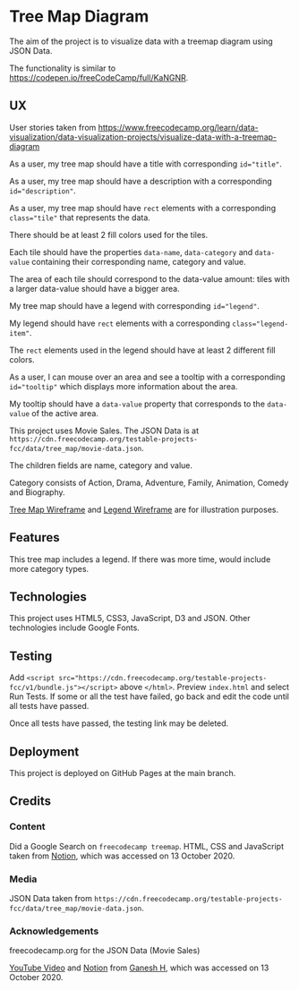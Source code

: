 # Tree Map Diagram

The aim of the project is to visualize data with a treemap diagram using JSON Data.

The functionality is similar to https://codepen.io/freeCodeCamp/full/KaNGNR.

## UX

User stories taken from https://www.freecodecamp.org/learn/data-visualization/data-visualization-projects/visualize-data-with-a-treemap-diagram

As a user, my tree map should have a title with corresponding `id="title"`.

As a user, my tree map should have a description with a corresponding `id="description"`.

As a user, my tree map should have `rect` elements with a corresponding
`class="tile"` that represents the data.

There should be at least 2 fill colors used for the tiles.

Each tile should have the properties `data-name`, `data-category` and `data-value`
containing their corresponding name, category and value.

The area of each tile should correspond to the data-value amount: tiles with a
larger data-value should have a bigger area.

My tree map should have a legend with corresponding `id="legend"`.

My legend should have `rect` elements with a corresponding `class="legend-item"`.

The `rect` elements used in the legend should have at least 2 different fill colors.

As a user, I can mouse over an area and see a tooltip with a corresponding `id="tooltip"`
which displays more information about the area.

My tooltip should have a `data-value` property that corresponds to the `data-value`
of the active area.

This project uses Movie Sales.  The JSON Data is at 
`https://cdn.freecodecamp.org/testable-projects-fcc/data/tree_map/movie-data.json`.

The children fields are name, category and value.

Category consists of Action, Drama, Adventure, Family, Animation, Comedy and Biography.

[Tree Map Wireframe](wireframes/wireframe-treemap-1.png) and [Legend Wireframe](wireframes/wireframe-treemap-legend.png)
are for illustration purposes.

## Features

This tree map includes a legend.  If there was more time, would include more
category types.

## Technologies

This project uses HTML5, CSS3, JavaScript, D3 and JSON.  Other technologies include
Google Fonts.

## Testing

Add `<script src="https://cdn.freecodecamp.org/testable-projects-fcc/v1/bundle.js"></script>`
above `</html>`.  Preview `index.html` and select Run Tests.  If some or all the
test have failed, go back and edit the code until all tests have passed.

Once all tests have passed, the testing link may be deleted.

## Deployment

This project is deployed on GitHub Pages at the main branch.

## Credits

### Content

Did a Google Search on `freecodecamp treemap`.
HTML, CSS and JavaScript taken from [Notion](https://www.notion.so/Visualize-Data-with-a-Treemap-Diagram-1192d4ebd1164277b769f74eaf7a5d26),
which was accessed on 13 October 2020.

### Media

JSON Data taken from `https://cdn.freecodecamp.org/testable-projects-fcc/data/tree_map/movie-data.json`.

### Acknowledgements

freecodecamp.org for the JSON Data (Movie Sales)

[YouTube Video](https://www.youtube.com/watch?v=wvfBn7GCCHk) and [Notion](https://www.notion.so/Visualize-Data-with-a-Treemap-Diagram-1192d4ebd1164277b769f74eaf7a5d26)
from [Ganesh H](https://www.youtube.com/channel/UCsbvkXO5gWeh4KI6GoIMThQ), which was accessed on 13 October 2020.



